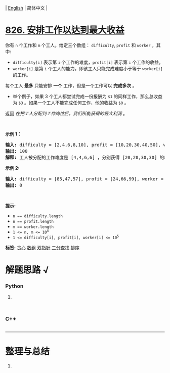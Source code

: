 | [English](README_EN.md) | 简体中文 |

# [826. 安排工作以达到最大收益](https://leetcode.cn/problems/most-profit-assigning-work)
<p>你有 <code>n</code>&nbsp;个工作和 <code>m</code> 个工人。给定三个数组：&nbsp;<code>difficulty</code>,&nbsp;<code>profit</code>&nbsp;和&nbsp;<code>worker</code>&nbsp;，其中:</p>

<ul>
	<li><code>difficulty[i]</code>&nbsp;表示第 <code>i</code> 个工作的难度，<code>profit[i]</code> 表示第 <code>i</code> 个工作的收益。</li>
	<li><code>worker[i]</code> 是第 <code>i</code> 个工人的能力，即该工人只能完成难度小于等于 <code>worker[i]</code> 的工作。</li>
</ul>

<p>每个工人&nbsp;<strong>最多</strong> 只能安排 <strong>一个</strong> 工作，但是一个工作可以 <strong>完成多次</strong> 。</p>

<ul>
	<li>举个例子，如果 3 个工人都尝试完成一份报酬为 <code>$1</code> 的同样工作，那么总收益为 <code>$3</code>&nbsp;。如果一个工人不能完成任何工作，他的收益为 <code>$0</code> 。</li>
</ul>

<p>返回 <em>在把工人分配到工作岗位后，我们所能获得的最大利润&nbsp;</em>。</p>

<p>&nbsp;</p>

<p><strong>示例 1：</strong></p>

<pre>
<strong>输入: </strong>difficulty = [2,4,6,8,10], profit = [10,20,30,40,50], worker = [4,5,6,7]
<strong>输出: </strong>100 
<strong>解释: </strong>工人被分配的工作难度是 [4,4,6,6] ，分别获得 [20,20,30,30] 的收益。</pre>

<p><strong>示例 2:</strong></p>

<pre>
<strong>输入:</strong> difficulty = [85,47,57], profit = [24,66,99], worker = [40,25,25]
<strong>输出:</strong> 0</pre>

<p>&nbsp;</p>

<p><strong>提示:</strong></p>

<ul>
	<li><code>n == difficulty.length</code></li>
	<li><code>n == profit.length</code></li>
	<li><code>m == worker.length</code></li>
	<li><code>1 &lt;= n, m &lt;= 10<sup>4</sup></code></li>
	<li><code>1 &lt;= difficulty[i], profit[i], worker[i] &lt;= 10<sup>5</sup></code></li>
</ul>

**标签:**  [贪心](https://leetcode.cn/tag/greedy) [数组](https://leetcode.cn/tag/array) [双指针](https://leetcode.cn/tag/two-pointers) [二分查找](https://leetcode.cn/tag/binary-search) [排序](https://leetcode.cn/tag/sorting) 
# 解题思路 √

### Python

1. 

```python

```


```python

```

### C++

```cpp

```

---



# 整理与总结

1. 